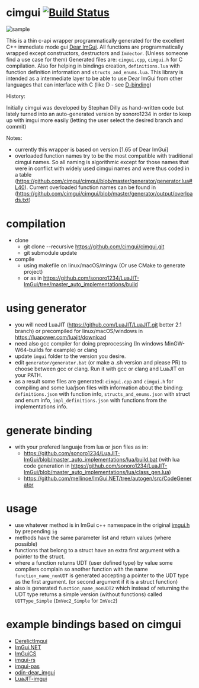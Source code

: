 # cimgui [![Build Status](https://travis-ci.org/sonoro1234/cimgui.svg?branch=master)](https://travis-ci.org/sonoro1234/cimgui)

![sample](screenshot.png)

This is a thin c-api wrapper programmatically generated for the excellent C++ immediate mode gui [Dear ImGui](https://github.com/ocornut/imgui).
All functions are programmatically wrapped except constructors, destructors and `ImVector`. (Unless someone find a use case for them)
Generated files are: `cimgui.cpp`, `cimgui.h` for C compilation. Also for helping in bindings creation, `definitions.lua` with function definition information and `structs_and_enums.lua`.
This library is intended as a intermediate layer to be able to use Dear ImGui from other languages that can interface with C (like D - see [D-binding](https://github.com/Extrawurst/DerelictImgui))

History:

Initially cimgui was developed by Stephan Dilly as hand-written code but lately turned into an auto-generated version by sonoro1234 in order to keep up with imgui more easily (letting the user select the desired branch and commit)

Notes:
* currently this wrapper is based on version [1.65 of Dear ImGui]
* overloaded function names try to be the most compatible with traditional cimgui names. So all naming is algorithmic except for those names that were in conflict with widely used cimgui names and were thus coded in a table (https://github.com/cimgui/cimgui/blob/master/generator/generator.lua#L40). Current overloaded function names can be found in (https://github.com/cimgui/cimgui/blob/master/generator/output/overloads.txt)

# compilation

* clone 
  * git clone --recursive https://github.com/cimgui/cimgui.git
  * git submodule update
* compile 
  * using makefile on linux/macOS/mingw (Or use CMake to generate project)
  * or as in https://github.com/sonoro1234/LuaJIT-ImGui/tree/master_auto_implementations/build

# using generator

* you will need LuaJIT (https://github.com/LuaJIT/LuaJIT.git better 2.1 branch) or precompiled for linux/macOS/windows in https://luapower.com/luajit/download
* need also gcc compiler for doing preprocessing (In windows MinGW-W64-builds for example) or clang
* update `imgui` folder to the version you desire.
* edit `generator/generator.bat` (or make a .sh version and please PR) to choose between gcc or clang. Run it with gcc or clang and LuaJIT on your PATH.
* as a result some files are generated: `cimgui.cpp` and `cimgui.h` for compiling and some lua/json files with information about the binding: `definitions.json` with function info, `structs_and_enums.json` with struct and enum info, `impl_definitions.json` with functions from the implementations info. 

# generate binding
* with your prefered languaje from lua or json files as in:
  * https://github.com/sonoro1234/LuaJIT-ImGui/blob/master_auto_implementations/lua/build.bat (with lua code generation in https://github.com/sonoro1234/LuaJIT-ImGui/blob/master_auto_implementations/lua/class_gen.lua)
  * https://github.com/mellinoe/ImGui.NET/tree/autogen/src/CodeGenerator

# usage

* use whatever method is in ImGui c++ namespace in the original [imgui.h](https://github.com/ocornut/imgui/blob/master/imgui.h) by prepending `ig`
* methods have the same parameter list and return values (where possible)
* functions that belong to a struct have an extra first argument with a pointer to the struct.
* where a function returns UDT (user defined type) by value some compilers complain so another function with the name `function_name_nonUDT` is generated accepting a pointer to the UDT type as the first argument. (or second argument if it is a struct function)
* also is generated `function_name_nonUDT2` which instead of returning the UDT type returns a simple version (without functions) called `UDTType_Simple` (`ImVec2_Simple` for `ImVec2`)

# example bindings based on cimgui

* [DerelictImgui](https://github.com/Extrawurst/DerelictImgui)
* [ImGui.NET](https://github.com/mellinoe/ImGui.NET)
* [ImGuiCS](https://github.com/conatuscreative/ImGuiCS)
* [imgui-rs](https://github.com/Gekkio/imgui-rs)
* [imgui-pas](https://github.com/dpethes/imgui-pas)
* [odin-dear_imgui](https://github.com/ThisDrunkDane/odin-dear_imgui)
* [LuaJIT-imgui](https://github.com/sonoro1234/LuaJIT-ImGui)
